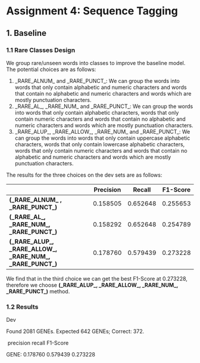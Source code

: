 # Assignment 4: Sequence Tagging

## 1. Baseline

### 1.1 Rare Classes Design

We group rare/unseen words into classes to improve the baseline model. The potential choices are as follows:

1. \_RARE\_ALNUM\_ and \_RARE_PUNCT\_: We can group the words into words that only contain alphabetic and numeric characters and words that contain no alphabetic and numeric characters and words which are mostly punctuation characters.
2. \_RARE\_AL\_, \_RARE\_NUM\_  and \_RARE_PUNCT\_: We can group the words into words that only contain alphabetic characters, words that only contain numeric characters and words that contain no alphabetic and numeric characters and words which are mostly punctuation characters.
3. \_RARE\_ALUP\_, \_RARE\_ALLOW\_, \_RARE\_NUM\_  and \_RARE_PUNCT\_: We can group the words into words that only contain uppercase alphabetic characters, words that only contain lowercase alphabetic characters, words that only contain numeric characters and words that contain no alphabetic and numeric characters and words which are mostly punctuation characters.

The results for the three choices on the dev sets are as follows:

|                                                              | Precision | Recall   | F1-Score |
| ------------------------------------------------------------ | --------- | -------- | -------- |
| **\(_RARE\_ALNUM\_ ,  \_RARE_PUNCT\_)**                      | 0.158505  | 0.652648 | 0.255653 |
| **(\_RARE\_AL\_, \_RARE\_NUM\_, \_RARE_PUNCT\_)**            | 0.158292  | 0.652648 | 0.254789 |
| **\(_RARE\_ALUP\_, \_RARE\_ALLOW\_, \_RARE\_NUM\_, \_RARE_PUNCT\_)** | 0.178760  | 0.579439 | 0.273228 |

We find that in the third choice we can get the best F1-Score at 0.273228, therefore we choose **\(_RARE\_ALUP\_, \_RARE\_ALLOW\_, \_RARE\_NUM\_, \_RARE_PUNCT\_)** method.

### 1.2 Results

Dev

Found 2081 GENEs. Expected 642 GENEs; Correct: 372.



​	 precision 	recall 		F1-Score

GENE:	 0.178760	0.579439	0.273228
